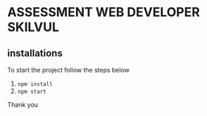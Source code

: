 # ASSESSMENT WEB DEVELOPER SKILVUL


## installations

To start the project follow the steps below

1. `npm install`
2. `npm start`

Thank you 

